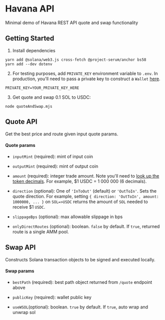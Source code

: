 # Havana API
Minimal demo of Havana REST API quote and swap functionality 

## Getting Started

1. Install dependencies
```
yarn add @solana/web3.js cross-fetch @project-serum/anchor bs58
yarn add --dev dotenv
```

2. For testing purposes, add `PRIVATE_KEY` environment variable to `.env`.
In production, you'll need to pass a private key to construct a `Wallet` 
[here](https://github.com/havana-ag/rest-api/blob/f66f39f4cb1e5950e336a56009f9769c5287638a/quoteAndSwap.mjs#L14).
```
PRIVATE_KEY=YOUR_PRIVATE_KEY_HERE
```

3. Get quote and swap 0.1 SOL to USDC:
```
node quoteAndSwap.mjs
```

## Quote API
Get the best price and route given input quote params.

#### Quote params

- `inputMint` (required): mint of input coin

- `outputMint` (required): mint of output coin

- `amount` (required): integer trade amount. Note you'll need to 
[look up the token decimals](https://www.npmjs.com/package/@solana/spl-token-registry).
For example, $1 USDC = 1 000 000 (6 decimals). 

- `direction` (optional):  One of `'InToOut'` (default) or `'OutToIn'`. Sets the quote direction. 
For example, setting `{ direction: 'OutToIn', amount: 1000000, ... }`
on `SOL=>USDC` returns the amount of `SOL` needed to receive $1 `USDC`.

- `slippageBps` (optional): max allowable slippage in bps

- `onlyDirectRoutes` (optional): boolean. `false` by default. If `true`, returned route is a single AMM pool.

## Swap API
Constructs Solana transaction objects to be signed and executed locally.

#### Swap params

- `bestPath` (required): best path object returned from `/quote` endpoint above

- `publicKey` (required): wallet public key

- `useWSOL`(optional): boolean. `true` by default. If `true`, auto wrap and unwrap sol
